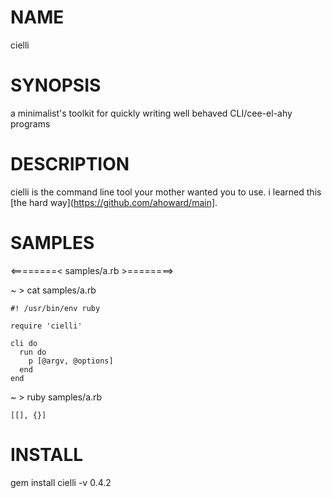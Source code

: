 NAME
====
cielli

SYNOPSIS
========
a minimalist's toolkit for quickly writing well behaved CLI/cee-el-ahy programs
  
DESCRIPTION
===========

cielli is the command line tool your mother wanted you to use.  i learned this [the hard way](https://github.com/ahoward/main].


SAMPLES
=======

  <========< samples/a.rb >========>

  ~ > cat samples/a.rb

    #! /usr/bin/env ruby
    
    require 'cielli'
    
    cli do
      run do
        p [@argv, @options]
      end
    end

  ~ > ruby samples/a.rb

    [[], {}]



INSTALL
=======
gem install cielli -v 0.4.2
